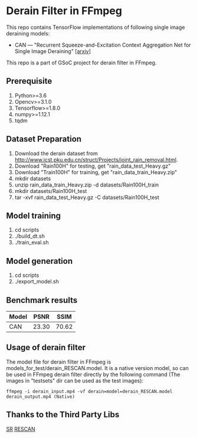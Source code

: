 # Derain Filter in FFmpeg

This repo contains TensorFlow implementations of following single image deraining models:
* CAN &mdash; "Recurrent Squeeze-and-Excitation Context Aggregation Net for Single Image Deraining" [[arxiv]](https://arxiv.org/abs/1807.05698)

This repo is a part of GSoC project for derain filter in FFmpeg.

## Prerequisite
1. Python>=3.6
2. Opencv>=3.1.0
3. Tensorflow>=1.8.0
4. numpy>=1.12.1
5. tqdm

## Dataset Preparation
1. Download the derain dataset from http://www.icst.pku.edu.cn/struct/Projects/joint_rain_removal.html. 
2. Download "Rain100H" for testing, get "rain_data_test_Heavy.gz"
3. Download "Train100H" for training, get "rain_data_train_Heavy.zip"
4. mkdir datasets
5. unzip rain_data_train_Heavy.zip -d datasets/Rain100H_train
6. mkdir datasets/Rain100H_test
7. tar -xvf rain_data_test_Heavy.gz -C datasets/Rain100H_test

## Model training
1. cd scripts
2. ./build_dt.sh
3. ./train_eval.sh

## Model generation

1. cd scripts
2. ./export_model.sh

## Benchmark results

Model | PSNR  | SSIM  |
----- | :---: | :---: |
CAN   | 23.30 | 70.62 |

## Usage of derain filter
The model file for derain filter in FFmpeg is models_for_test/derain_RESCAN.model. It is a native version model, so can be used in FFmpeg derain filter directly by the following command (The images in "testsets" dir can be used as the test images):

    ffmpeg -i derain_input.mp4 -vf derain=model=derain_RESCAN.model derain_output.mp4 (Native)

## Thanks to the Third Party Libs
[SR](https://github.com/HighVoltageRocknRoll/sr)
[RESCAN](https://github.com/XiaLiPKU/RESCAN)
